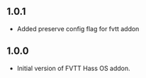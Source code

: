 ## 1.0.1
- Added preserve config flag for fvtt addon
## 1.0.0
- Initial version of FVTT Hass OS addon.
